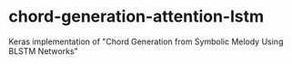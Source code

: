# chord-generation-attention-lstm
Keras implementation of "Chord Generation from Symbolic Melody Using BLSTM Networks"

